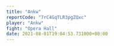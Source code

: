 ```yaml
---
title: "Ankw"
reportCode: "7rC4GqTLR3pgZQxc"
player: "Ankw"
fight: "Opera Hall"
date: 2021-08-01T19:04:53.731000+00:00
---
```

